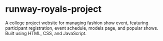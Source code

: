 # runway-royals-project
A college project website for managing fashion show event, featuring participant registration, event schedule, models page, and popular shows. Built using HTML, CSS, and JavaScript.
